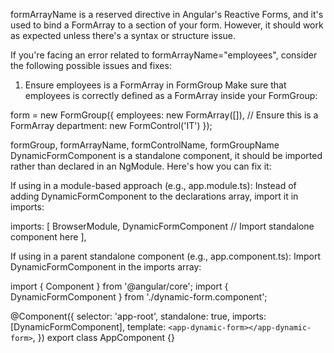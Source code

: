 formArrayName is a reserved directive in Angular's Reactive Forms, and it's used to bind a FormArray to a section of your form. However, it should work as expected unless there's a syntax or structure issue.

If you're facing an error related to formArrayName="employees", consider the following possible issues and fixes:

1. Ensure employees is a FormArray in FormGroup
Make sure that employees is correctly defined as a FormArray inside your FormGroup:

form = new FormGroup({
  employees: new FormArray([]), // Ensure this is a FormArray
  department: new FormControl('IT')
});


formGroup, formArrayName, formControlName, formGroupName
 DynamicFormComponent is a standalone component, it should be imported rather than declared in an NgModule. Here's how you can fix it:

If using in a module-based approach (e.g., app.module.ts):
Instead of adding DynamicFormComponent to the declarations array, import it in imports:

 imports: [
    BrowserModule,
    DynamicFormComponent // Import standalone component here
  ],

  If using in a parent standalone component (e.g., app.component.ts):
Import DynamicFormComponent in the imports array:

import { Component } from '@angular/core';
import { DynamicFormComponent } from './dynamic-form.component';

@Component({
  selector: 'app-root',
  standalone: true,
  imports: [DynamicFormComponent],
  template: `<app-dynamic-form></app-dynamic-form>`,
})
export class AppComponent {}

